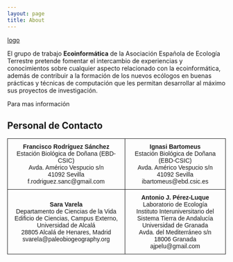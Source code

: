 ```yaml
---
layout: page
title: About
---
```


[logo](/images/logo/ecoinf_10.jpg)

El grupo de trabajo **Ecoinformática** de la Asociación Española de Ecología Terrestre pretende fomentar el intercambio de experiencias y conocimientos sobre cualquier aspecto relacionado con la ecoinformática, además de contribuir a la formación de los nuevos ecólogos en buenas prácticas y técnicas de computación que les permitan desarrollar al máximo sus proyectos de investigación. 

Para mas información 

## Personal de Contacto
<style type="text/css">
.tg  {border-collapse:collapse;border-spacing:0;}
.tg td{font-family:Arial, sans-serif;font-size:14px;padding:10px 5px;border-style:solid;border-width:1px;overflow:hidden;word-break:normal;}
.tg th{font-family:Arial, sans-serif;font-size:14px;font-weight:normal;padding:10px 5px;border-style:solid;border-width:1px;overflow:hidden;word-break:normal;}
.tg .tg-s6z2{text-align:center}
</style>
<table class="tg">
  <tr>
    <th class="tg-s6z2"><strong>Francisco Rodríguez Sánchez</strong><br>Estación Biológica de Doñana (EBD-CSIC)<br>Avda. Américo Vespucio s/n <br>41092 Sevilla<br>f.rodriguez.sanc@gmail.com</th>
    <th class="tg-s6z2"><strong>Ignasi Bartomeus</strong><br>Estación Biológica de Doñana (EBD-CSIC)<br>Avda. Américo Vespucio s/n<br>41092 Sevilla<br>ibartomeus@ebd.csic.es</th>
  </tr>
  <tr>
    <td class="tg-s6z2"><strong>Sara Varela</strong><br>Departamento de Ciencias de la Vida<br>Edificio de Ciencias, Campus Externo, Universidad de Alcalá <br>28805 Alcalá de Henares, Madrid<br>svarela@paleobiogeography.org</td>
    <td class="tg-s6z2"><strong>Antonio J. Pérez-Luque</strong><br>Laboratorio de Ecología <br>Instituto Interuniversitario del Sistema Tierra de Andalucía<br>Universidad de Granada <br>Avda. del Mediterráneo s/n<br>18006 Granada <br>ajpelu@gmail.com</td>
  </tr>
</table>


